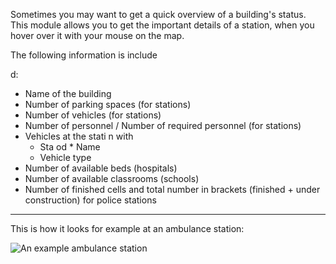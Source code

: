 Sometimes you may want to get a quick overview of a building's status.
This module allows you to get the important details of a station, when you hover over it with your mouse on the map.

The following information is include

d:
* Name of the building
* Number of parking spaces (for stations)
* Number of vehicles (for stations)
* Number of personnel / Number of required personnel (for stations)
* Vehicles at the stati                                                                                                                                                                                     n with
	* Sta       od                                                                                                                                                                                                                                                                                                                                                                     	* Name
	* Vehicle type
* Number of available beds (hospitals)
* Number of available classrooms (schools)
* Number of finished cells and total number in brackets (finished + under construction) for police stations

***

This is how it looks for example at an ambulance station:

![An example ambulance station](./exampleen_GB.png)

